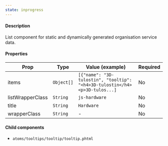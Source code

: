 ```yaml
---
state: inprogress
---
```


#### Description

List component for static and dynamically generated organisation service data.

#### Properties

| Prop             | Type       | Value (example)                                                            | Required |
| ---------------- | ---------- | -------------------------------------------------------------------------- | -------- |
| items            | `Object[]` | `[{"name": "3D-tulostin", "tooltip": "<h4>3D-tulostin</h4><p>3D-tulos...]` | No       |
| listWrapperClass | `String`   | `js-hardware`                                                              | No       |
| title            | `String`   | `Hardware`                                                                 | No       |
| wrapperClass     | `String`   | -                                                                          | No       |

#### Child components

- `atoms/tooltips/tooltip/tooltip.phtml`
